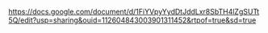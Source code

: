 https://docs.google.com/document/d/1FiYVpyYydDtJddLxr8SbTH4lZgSUTt5Q/edit?usp=sharing&ouid=112604843003901311452&rtpof=true&sd=true
